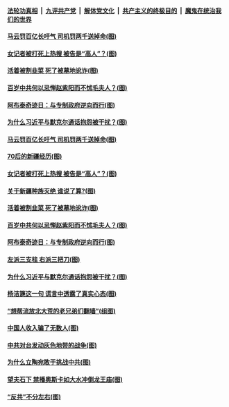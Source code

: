 

####  [法轮功真相](../../../../basic/blob/master/README.md?t=04131132) &nbsp;|&nbsp; [九评共产党](../../../../9ping.md/blob/master/README.md?t=04131132) &nbsp;|&nbsp; [解体党文化](../../../../jtdwh.md/blob/master/README.md?t=04131132)  &nbsp;|&nbsp; [共产主义的终极目的](../../../../gczydzjmd.md/blob/master/README.md?t=04131132) &nbsp;|&nbsp; [魔鬼在统治我们的世界](../../../../mgztzwmdsj.md/blob/master/README.md?t=04131132) 

#### [马云罚百亿长吁气 司机罚两千送掉命(图)](../pages/p4/968562.md?t=04131132) 

#### [女记者被打死上热搜 被告是“高人”？(图)](../pages/p4/968569.md?t=04131132) 

#### [活着被割韭菜 死了被墓地讹诈(图)](../pages/p4/968463.md?t=04131132) 

#### [百岁中共何以忌惮赵紫阳而不怵毛夫人？(图)](../pages/p4/968458.md?t=04131132) 

#### [阿布泰奇迹日：与专制政府逆向而行(图)](../pages/p4/968442.md?t=04131132) 

#### [为什么习近平与默克尔通话抱怨被干扰？(图)](../pages/p4/968444.md?t=04131132) 


#### [马云罚百亿长吁气 司机罚两千送掉命(图)](../pages/p4/968562.md?t=04131132) 

#### [70后的新疆经历(图)](../pages/p4/968573.md?t=04131132) 

#### [女记者被打死上热搜 被告是“高人”？(图)](../pages/p4/968569.md?t=04131132) 

#### [关于新疆种族灭绝 谁说了算?(图)](../pages/p4/968565.md?t=04131132) 


#### [活着被割韭菜 死了被墓地讹诈(图)](../pages/p4/968463.md?t=04131132) 

#### [百岁中共何以忌惮赵紫阳而不怵毛夫人？(图)](../pages/p4/968458.md?t=04131132) 

#### [阿布泰奇迹日：与专制政府逆向而行(图)](../pages/p4/968442.md?t=04131132) 

#### [左派三支柱 右派三把刀(图)](../pages/p4/968460.md?t=04131132) 

#### [为什么习近平与默克尔通话抱怨被干扰？(图)](../pages/p4/968444.md?t=04131132) 


#### [杨洁篪这一句 谎言中透露了真实心态(图)](../pages/p4/968397.md?t=04131132) 

#### [“想帮流放北大荒的老兄弟们翻墙”(组图)](../pages/p4/968186.md?t=04131132) 

#### [中国人收入骗了无数人(图)](../pages/p4/968374.md?t=04131132) 

#### [中共对台发动灰色地带的战争(图)](../pages/p4/968349.md?t=04131132) 

#### [为什么立陶宛敢于挑战中共(图)](../pages/p4/968197.md?t=04131132) 

#### [望夫石下 禁播奥斯卡如大水冲倒龙王庙(图)](../pages/p4/968342.md?t=04131132) 


#### [“反共”不分左右(图)](../pages/p4/968284.md?t=04131132) 

